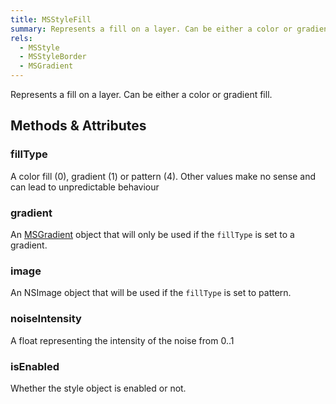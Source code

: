 ```yaml
---
title: MSStyleFill
summary: Represents a fill on a layer. Can be either a color or gradient fill.
rels:
  - MSStyle
  - MSStyleBorder
  - MSGradient
---
```


Represents a fill on a layer. Can be either a color or gradient fill.

## Methods & Attributes

### fillType

A color fill (0), gradient (1) or pattern (4). Other values make no sense and can lead to unpredictable behaviour

### gradient

An [MSGradient](/reference/MSGradient/) object that will only be used if the `fillType` is set to a gradient.

### image

An NSImage object that will be used if the `fillType` is set to pattern.

### noiseIntensity

A float representing the intensity of the noise from 0..1

### isEnabled

Whether the style object is enabled or not.
